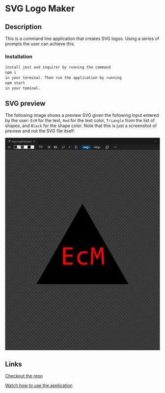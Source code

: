 # SVG Logo Maker

## Description
This is a command line application that creates SVG logos. Using a series of prompts the user can achieve this. 

### Installation



```md
install jest and inquirer by running the command 
npm i
in your terminal. Then run the application by running
npm start
in your teminal.
```


## SVG preview

The following image shows a preview SVG given the following input entered by the user: `EcM` for the text, `Red` for the text color, `Triangle` from the list of shapes, and `Black` for the shape color. Note that this is just a screenshot of preview and not the SVG file itself:

![Image showing an example created svg logo](./assets/Desktop%20Screenshot%202024.04.16%20-%2017.03.47.10.png)

## Links

[Checkout the repo](https://github.com/EnchantedMoth/SVG-Logo-Maker)

[Watch how to use the application](https://drive.google.com/file/d/1s5RrdqIVVON3ty574URMfRP0X6S1h2NU/view?usp=drive_link)

